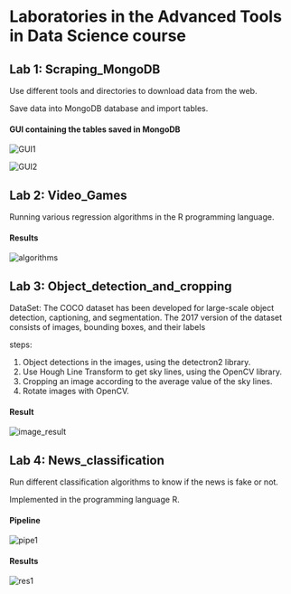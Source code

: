 # Laboratories in the Advanced Tools in Data Science course
## Lab 1: Scraping_MongoDB 

Use different tools and directories to download data from the web.

Save data into MongoDB database and import tables.

#### GUI containing the tables saved in MongoDB
![GUI1](https://user-images.githubusercontent.com/63209732/123145513-93b79700-d465-11eb-8a6c-c08a81661069.png)

![GUI2](https://user-images.githubusercontent.com/63209732/123145525-96b28780-d465-11eb-9696-e9e9bcbb2f19.png)

## Lab 2: Video_Games
Running various regression algorithms in the R programming language.

#### Results
![algorithms](https://user-images.githubusercontent.com/63209732/123146513-a54d6e80-d466-11eb-8fb1-e04d28687bb8.png)

## Lab 3: Object_detection_and_cropping

DataSet: The COCO dataset has been developed for large-scale object detection, captioning, and segmentation. The 2017 version of the dataset consists of images, bounding boxes, and their labels

steps:
  1. Object detections in the images, using the detectron2 library.
  2. Use Hough Line Transform to get sky lines, using the OpenCV library.
  3. Cropping an image according to the average value of the sky lines.
  4. Rotate images with OpenCV.

#### Result
 ![image_result](https://user-images.githubusercontent.com/63209732/127027894-ebb0ac4f-382c-47f5-9226-06a57a037843.png)
 
## Lab 4: News_classification
Run different classification algorithms to know if the news is fake or not.

Implemented in the programming language R.

#### Pipeline
![pipe1](https://user-images.githubusercontent.com/63209732/131528523-12b25396-fb02-40cb-9070-807400ebe430.png)

#### Results
![res1](https://user-images.githubusercontent.com/63209732/131528529-c757ef84-8f4f-4acd-9129-a69ec8f9ece9.png)

